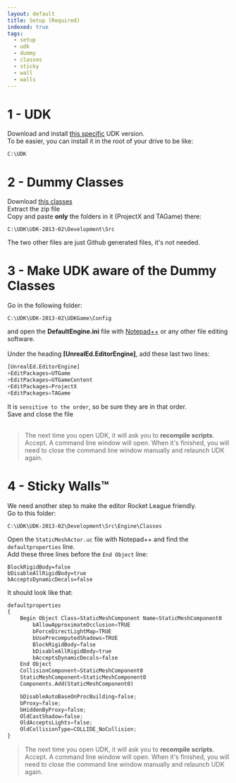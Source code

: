 ```yaml
---
layout: default
title: Setup (Required)
indexed: true
tags:
  - setup
  - udk
  - dummy
  - classes
  - sticky
  - wall
  - walls
---
```

# 1 - UDK
Download and install [this specific](https://www.dropbox.com/s/t1hw4wwnugyzmec/UDKInstall-2013-02-BETA.exe?dl=0) UDK version.<br/>
To be easier, you can install it in the root of your drive to be like:
```
C:\UDK
```

# 2 - Dummy Classes
Download [this classes](https://github.com/timunrue/RL-Dummy-Classes-v2)<br/>
Extract the zip file<br/>
Copy and paste **only** the folders in it (ProjectX and TAGame) there:
```
C:\UDK\UDK-2013-02\Development\Src
```
The two other files are just Github generated files, it's not needed.<br/>

# 3 - Make UDK aware of the Dummy Classes
Go in the following folder:<br/>
```
C:\UDK\UDK-2013-02\UDKGame\Config
```
and open the **DefaultEngine.ini** file with [Notepad++](https://notepad-plus-plus.org/) or any other file editing software.<br/><br/>
Under the heading **[UnrealEd.EditorEngine]**, add these last two lines:
``` python
[UnrealEd.EditorEngine]
+EditPackages=UTGame
+EditPackages=UTGameContent
+EditPackages=ProjectX
+EditPackages=TAGame
```
It is `sensitive to the order`, so be sure they are in that order.<br/>
Save and close the file<br/>
<br/>
> The next time you open UDK, it will ask you to **recompile scripts**. Accept. A command line window will open. When it's finished, you will need to close the command line window manually and relaunch UDK again.

# 4 - Sticky Walls™
We need another step to make the editor Rocket League friendly.<br/>
Go to this folder:
```
C:\UDK\UDK-2013-02\Development\Src\Engine\Classes
```
Open the `StaticMeshActor.uc` file with Notepad++ and find the `defaultproperties` line.<br/>
Add these three lines before the `End Object` line:
```
BlockRigidBody=false
bDisableAllRigidBody=true
bAcceptsDynamicDecals=false
```
It should look like that:
```python
defaultproperties
{
	Begin Object Class=StaticMeshComponent Name=StaticMeshComponent0
		bAllowApproximateOcclusion=TRUE
		bForceDirectLightMap=TRUE
		bUsePrecomputedShadows=TRUE
		BlockRigidBody=false
		bDisableAllRigidBody=true
		bAcceptsDynamicDecals=false
	End Object
	CollisionComponent=StaticMeshComponent0
	StaticMeshComponent=StaticMeshComponent0
	Components.Add(StaticMeshComponent0)

	bDisableAutoBaseOnProcBuilding=false;
	bProxy=false;
	bHiddenByProxy=false;
	OldCastShadow=false;
	OldAcceptsLights=false;
	OldCollisionType=COLLIDE_NoCollision;
}
```
> The next time you open UDK, it will ask you to **recompile scripts**. Accept. A command line window will open. When it's finished, you will need to close the command line window manually and relaunch UDK again.

